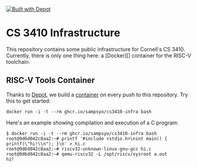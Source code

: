 [![Built with Depot](https://depot.dev/badges/built-with-depot.svg)][depot]

CS 3410 Infrastructure
======================

This repository contains some public infrastructure for Cornell's CS 3410. Currently, there is only one thing here: a [Docker][] container for the RISC-V toolchain.

RISC-V Tools Container
----------------------

Thanks to [Depot][], we build a [container][] on every push to this repository.
Try this to get started:

    docker run -i -t --rm ghcr.io/sampsyo/cs3410-infra bash

Here's an example showing compilation and execution of a C program:

    $ docker run -i -t --rm ghcr.io/sampsyo/cs3410-infra bash
    root@9d6d042c8aa2:~# printf '#include <stdio.h>\nint main() { printf(\"hi!\\n"); }\n' > hi.c
    root@9d6d042c8aa2:~# riscv32-unknown-linux-gnu-gcc hi.c
    root@9d6d042c8aa2:~# qemu-riscv32 -L /opt/riscv/sysroot a.out
    hi!

[depot]: https://depot.dev/?utm_source=capra
[container]: https://github.com/sampsyo/cs3410-infra/pkgs/container/cs3410-infra
